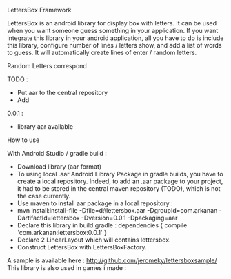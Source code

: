 LettersBox Framework

LettersBox is an android library for display box with letters. It can be used when you want someone guess something in your application. If you want integrate this library in your android application, all you have to do is include this library, configure number of lines / letters show, and add a list of words to guess.
It will automatically create lines of enter / random letters.

Random Letters correspond 

TODO : 
- Put aar to the central repository
- Add 

0.0.1 :
- library aar available

How to use

With Android Studio / gradle build : 
- Download library (aar format)
- To using local .aar Android Library Package in gradle builds, you have to create a local repository. Indeed, to add an .aar package to your project, it had to be stored in the central maven repository (TODO), which is not the case currently.
- Use maven to install aar package in a local repository :
- mvn install:install-file -Dfile=d:\lettersbox.aar -DgroupId=com.arkanan -DartifactId=lettersbox -Dversion=0.0.1 -Dpackaging=aar
- Declare this library in build.gradle :
dependencies {
    compile 'com.arkanan:lettersbox:0.0.1'
}
- Declare 2 LinearLayout which will contains lettersbox.
- Construct LettersBox with LettersBoxFactory.

A sample is available here : http://github.com/jeromeky/lettersboxsample/
This library is also used in games i made :

